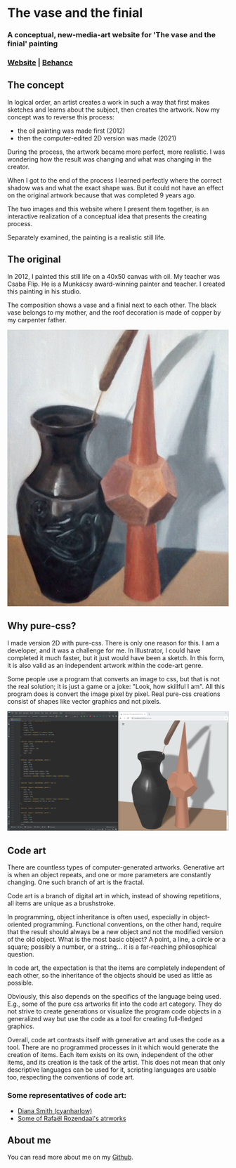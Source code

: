 # The vase and the finial
### A conceptual, new-media-art website for 'The vase and the finial' painting
### [Website](https://thevaseandthefinial.com) | [Behance](https://www.behance.net/gallery/127631653/The-vase-and-the-finial)

## The concept

In logical order, an artist creates a work in such a way that first makes sketches and learns about the subject, then creates the artwork. Now my concept was to reverse this process:

 - the oil painting was made first (2012)
 - then the computer-edited 2D version was made (2021)

During the process, the artwork became more perfect, more realistic. I was wondering how the result was changing and what was changing in the creator.

When I got to the end of the process I learned perfectly where the correct shadow was and what the exact shape was. But it could not have an effect on the original artwork because that was completed 9 years ago.

The two images and this website where I present them together, is an interactive realization of a conceptual idea that presents the creating process. 

Separately examined, the painting is a realistic still life.

## The original

In 2012, I painted this still life on a 40x50 canvas with oil. My teacher was Csaba Flip. He is a Munkácsy award-winning painter and teacher. I created this painting in his studio.

The composition shows a vase and a finial next to each other. The black vase belongs to my mother, and the roof decoration is made of copper by my carpenter father.

![The original](https://raw.githubusercontent.com/C4RC0/the-vase-and-the-finial/master/packages/the-vase-and-the-finial/src/common/components/Concept/photo.jpg)

## Why pure-css?

I made version 2D with pure-css. There is only one reason for this. I am a developer, and it was a challenge for me. In Illustrator, I could have completed it much faster, but it just would have been a sketch. In this form, it is also valid as an independent artwork within the code-art genre.

Some people use a program that converts an image to css, but that is not the real solution; it is just a game or a joke: "Look, how skillful I am". All this program does is convert the image pixel by pixel. Real pure-css creations consist of shapes like vector graphics and not pixels.

![How was it made](https://raw.githubusercontent.com/C4RC0/the-vase-and-the-finial/master/packages/the-vase-and-the-finial/src/common/components/Concept/how-was-it-made.jpg)

## Code art

There are countless types of computer-generated artworks. Generative art is when an object repeats, and one or more parameters are constantly changing. One such branch of art is the fractal.

Code art is a branch of digital art in which, instead of showing repetitions, all items are unique as a brushstroke.

In programming, object inheritance is often used, especially in object-oriented programming. Functional conventions, on the other hand, require that the result should always be a new object and not the modified version of the old object. What is the most basic object? A point, a line, a circle or a square; possibly a number, or a string... it is a far-reaching philosophical question.

In code art, the expectation is that the items are completely independent of each other, so the inheritance of the objects should be used as little as possible.

Obviously, this also depends on the specifics of the language being used. E.g., some of the pure css artworks fit into the code art category. They do not strive to create generations or visualize the program code objects in a generalized way but use the code as a tool for creating  full-fledged graphics.

Overall, code art contrasts itself with generative art and uses the code as a tool. There are no programmed processes in it which would generate the creation of items. Each item exists on its own, independent of the other items, and its creation is the task of the artist. This does not mean that only descriptive languages can be used for it, scripting languages are usable too, respecting the conventions of code art.

### Some representatives of code art:

- [Diana Smith (cyanharlow)](https://github.com/cyanharlow)
- [Some of Rafaël Rozendaal's atrworks](https://www.newrafael.com/websites/)

## About me

You can read more about me on my [Github](https://github.com/C4RC0).
